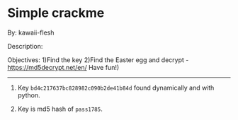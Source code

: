 # Simple crackme

By: kawaii-flesh

Description:

Objectives: 
1)Find the key 
2)Find the Easter egg and decrypt - https://md5decrypt.net/en/
Have fun!)

---

1) Key `bd4c217637bc828982c090b2de41b84d` found dynamically and with python.

2) Key is md5 hash of `pass1785`.
